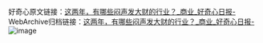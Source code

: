 好奇心原文链接：[这两年，有哪些闷声发大财的行业？_商业_好奇心日报-](https://www.qdaily.com/articles/6345.html)
WebArchive归档链接：[这两年，有哪些闷声发大财的行业？_商业_好奇心日报-](http://web.archive.org/web/20190623170224/https://www.qdaily.com/articles/6345.html)
![image](http://ww3.sinaimg.cn/large/007d5XDply1g3wiaul3yqj30u04flqv5)